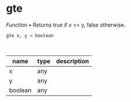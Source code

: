 # gte

_Function_ &bull; Returns true if x >= y, false otherwise.

<pre><code>gte x, y &rarr; boolean</code></pre>
<br>

| name | type | description |
|------|------|-------------|
|x|any||
|y|any||
|boolean|any||



